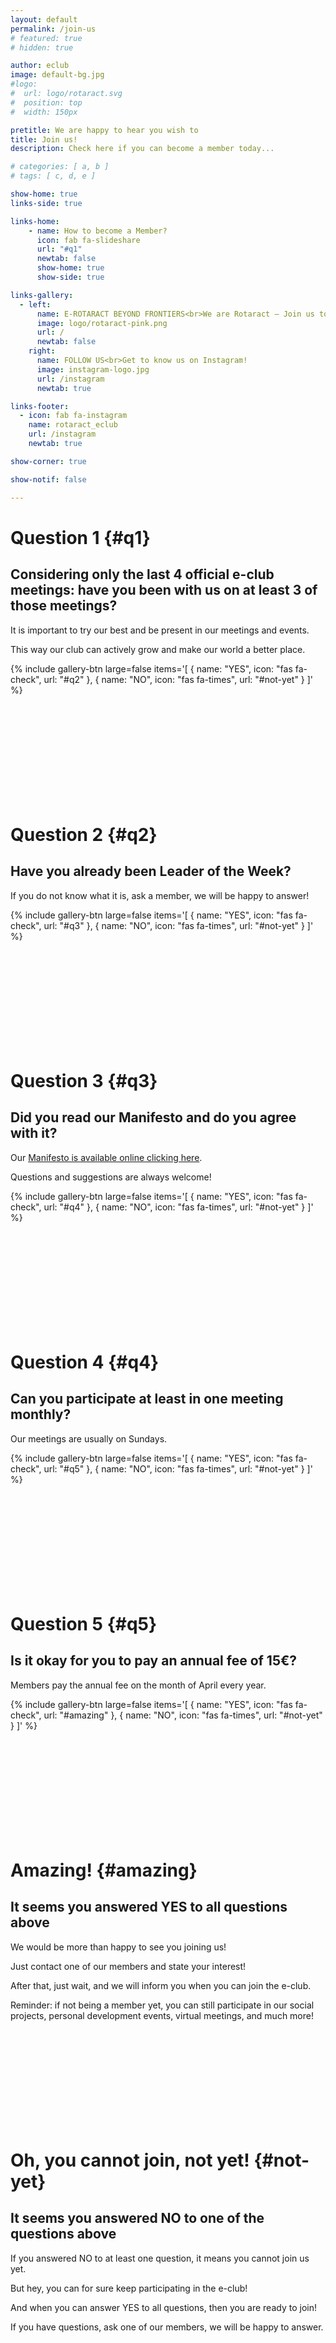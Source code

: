 ```yaml
---
layout: default
permalink: /join-us
# featured: true
# hidden: true

author: eclub
image: default-bg.jpg
#logo:
#  url: logo/rotaract.svg
#  position: top
#  width: 150px

pretitle: We are happy to hear you wish to
title: Join us!
description: Check here if you can become a member today...

# categories: [ a, b ]
# tags: [ c, d, e ]

show-home: true
links-side: true

links-home:
    - name: How to become a Member?
      icon: fab fa-slideshare
      url: "#q1"
      newtab: false
      show-home: true
      show-side: true

links-gallery:
  - left:
      name: E-ROTARACT BEYOND FRONTIERS<br>We are Rotaract – Join us today!
      image: logo/rotaract-pink.png
      url: /
      newtab: false
    right:
      name: FOLLOW US<br>Get to know us on Instagram!
      image: instagram-logo.jpg
      url: /instagram
      newtab: true

links-footer:
  - icon: fab fa-instagram
    name: rotaract_eclub
    url: /instagram
    newtab: true

show-corner: true

show-notif: false

---
```


# Question 1 {#q1}

## Considering only the last 4 official e-club meetings: have you been with us on at least 3 of those meetings?

It is important to try our best and be present in our meetings and events.

This way our club can actively grow and make our world a better place.

{% include gallery-btn
  large=false
  items='[
    { name: "YES", icon: "fas fa-check", url: "#q2" },
    { name: "NO", icon: "fas fa-times", url: "#not-yet" }
  ]'
%}

<br><br><br>
<br><br><br>
<br><br><br>

# Question 2 {#q2}

## Have you already been Leader of the Week?

If you do not know what it is, ask a member, we will be happy to answer!

{% include gallery-btn
  large=false
  items='[
    { name: "YES", icon: "fas fa-check", url: "#q3" },
    { name: "NO", icon: "fas fa-times", url: "#not-yet" }
  ]'
%}

<br><br><br>
<br><br><br>
<br><br><br>

# Question 3 {#q3}

## Did you read our Manifesto and do you agree with it?

Our [Manifesto is available online clicking here](https://docs.google.com/document/d/1bbMJXxgswu3yPEsXYcwbD9hDjsDLIxYhDd5ZG3wqfXM/edit?usp=sharing).

Questions and suggestions are always welcome!

{% include gallery-btn
  large=false
  items='[
    { name: "YES", icon: "fas fa-check", url: "#q4" },
    { name: "NO", icon: "fas fa-times", url: "#not-yet" }
  ]'
%}

<br><br><br>
<br><br><br>
<br><br><br>

# Question 4 {#q4}

## Can you participate at least in one meeting monthly?

Our meetings are usually on Sundays.

{% include gallery-btn
  large=false
  items='[
    { name: "YES", icon: "fas fa-check", url: "#q5" },
    { name: "NO", icon: "fas fa-times", url: "#not-yet" }
  ]'
%}

<br><br><br>
<br><br><br>
<br><br><br>

# Question 5 {#q5}

## Is it okay for you to pay an annual fee of 15€?

Members pay the annual fee on the month of April every year.

{% include gallery-btn
  large=false
  items='[
    { name: "YES", icon: "fas fa-check", url: "#amazing" },
    { name: "NO", icon: "fas fa-times", url: "#not-yet" }
  ]'
%}

<br><br><br>
<br><br><br>
<br><br><br>

# Amazing! {#amazing}

## It seems you answered YES to all questions above

We would be more than happy to see you joining us!

Just contact one of our members and state your interest!

After that, just wait, and we will inform you when you can join the e-club.

Reminder: if not being a member yet, you can still participate in our social projects, personal development events, virtual meetings, and much more!

<br><br><br>
<br><br><br>
<br><br><br>

# Oh, you cannot join, not yet! {#not-yet}

## It seems you answered NO to one of the questions above

If you answered NO to at least one question, it means you cannot join us yet.

But hey, you can for sure keep participating in the e-club!

And when you can answer YES to all questions, then you are ready to join!

If you have questions, ask one of our members, we will be happy to answer.
